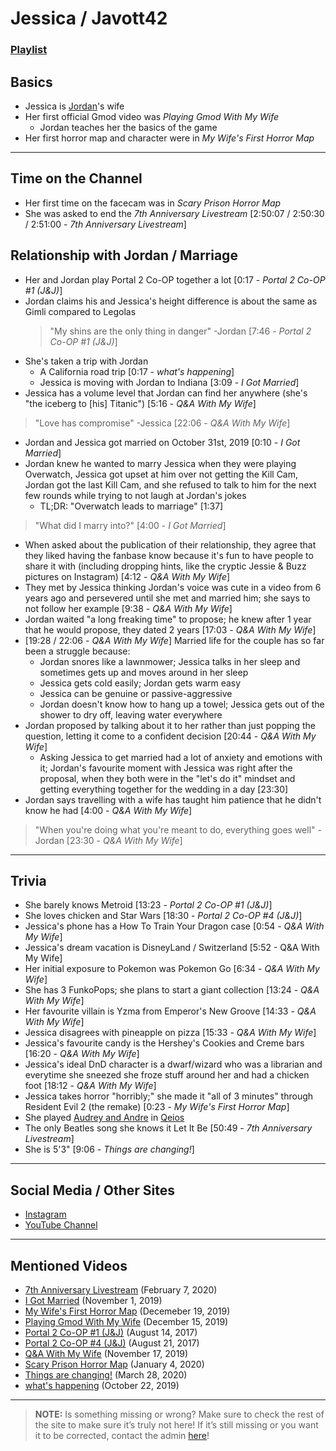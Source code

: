# Jessica / Javott42
### [Playlist](https://www.youtube.com/playlist?list=PLwljWXtmIKiS5imR9OHoog4BKtMPbFCXp)

## Basics
- Jessica is [Jordan](3.Siblings/3.1.Jordan-Frye-Venturian.md)'s wife
- Her first official Gmod video was *Playing Gmod With My Wife*
  - Jordan teaches her the basics of the game
- Her first horror map and character were in *My Wife's First Horror Map*

----
## Time on the Channel
- Her first time on the facecam was in *Scary Prison Horror Map*
- She was asked to end the *7th Anniversary Livestream* \[2:50:07 / 2:50:30 / 2:51:00 - *7th Anniversary Livestream*]

## Relationship with Jordan / Marriage
- Her and Jordan play Portal 2 Co-OP together a lot \[0:17 - *Portal 2 Co-OP #1 (J&J)*]
- Jordan claims his and Jessica's height difference is about the same as Gimli compared to Legolas
    > "My shins are the only thing in danger" -Jordan \[7:46 - *Portal 2 Co-OP #1 (J&J)*]
- She's taken a trip with Jordan
  - A California road trip \[0:17 - *what's happening*]
  - Jessica is moving with Jordan to Indiana \[3:09 - *I Got Married*]
- Jessica has a volume level that Jordan can find her anywhere \(she's "the iceberg to \[his] Titanic") \[5:16 - *Q&A With My Wife*]
> "Love has compromise" -Jessica \[22:06 - *Q&A With My Wife*]
- Jordan and Jessica got married on October 31st, 2019 \[0:10 - *I Got Married*]
- Jordan knew he wanted to marry Jessica when they were playing Overwatch, Jessica got upset at him over not getting the Kill Cam, Jordan got the last Kill Cam, and she refused to talk to him for the next few rounds while trying to not laugh at Jordan's jokes  
  - TL;DR: "Overwatch leads to marriage" \[1:37]
> "What did I marry into?" \[4:00 - *I Got Married*]
- When asked about the publication of their relationship, they agree that they liked having the fanbase know because it's fun to have people to share it with \(including dropping hints, like the cryptic Jessie & Buzz pictures on Instagram) \[4:12 - *Q&A With My Wife*]
- They met by Jessica thinking Jordan's voice was cute in a video from 6 years ago and persevered until she met and married him; she says to not follow her example \[9:38 - *Q&A With My Wife*]
- Jordan waited "a long freaking time" to propose; he knew after 1 year that he would propose, they dated 2 years \[17:03 - *Q&A With My Wife*]
- \[19:28 / 22:06 - *Q&A With My Wife*] Married life for the couple has so far been a struggle because:
  - Jordan snores like a lawnmower; Jessica talks in her sleep and sometimes gets up and moves around in her sleep
  - Jessica gets cold easily; Jordan gets warm easy
  - Jessica can be genuine or passive-aggressive
  - Jordan doesn't know how to hang up a towel; Jessica gets out of the shower to dry off, leaving water everywhere
- Jordan proposed by talking about it to her rather than just popping the question, letting it come to a confident decision \[20:44 - *Q&A With My Wife*]
  - Asking Jessica to get married had a lot of anxiety and emotions with it; Jordan's favourite moment with Jessica was right after the proposal, when they both were in the "let's do it" mindset and getting everything together for the wedding in a day \[23:30]
- Jordan says travelling with a wife has taught him patience that he didn't know he had \[4:00 - *Q&A With My Wife*]
> "When you're doing what you're meant to do, everything goes well" -Jordan \[23:30 - *Q&A With My Wife*]

----

## Trivia
- She barely knows Metroid \[13:23 - *Portal 2 Co-OP #1 (J&J)*]
- She loves chicken and Star Wars \[18:30 - *Portal 2 Co-OP #4 (J&J)*]
- Jessica's phone has a How To Train Your Dragon case \[0:54 - *Q&A With My Wife*]
- Jessica's dream vacation is DisneyLand / Switzerland \[5:52 - Q&A With My Wife]
- Her initial exposure to Pokemon was Pokemon Go \[6:34 - *Q&A With My Wife*]
- She has 3 FunkoPops; she plans to start a giant collection \[13:24 - *Q&A With My Wife*]
- Her favourite villain is Yzma from Emperor's New Groove \[14:33 - *Q&A With My Wife*]
- Jessica disagrees with pineapple on pizza \[15:33 - *Q&A With My Wife*]
- Jessica's favourite candy is the Hershey's Cookies and Creme bars \[16:20 - *Q&A With My Wife*]
- Jessica's ideal DnD character is a dwarf/wizard who was a librarian and everytime she sneezed she froze stuff around her and had a chicken foot \[18:12 - *Q&A With My Wife*]
- Jessica takes horror "horribly;" she made it "all of 3 minutes" through Resident Evil 2 \(the remake) \[0:23 - *My Wife's First Horror Map*]
- She played [Audrey and Andre](../5.Characters/Qeios_Characters.md) in [Qeios](../6.Series/Qeios.md)
- The only Beatles song she knows it Let It Be \[50:49 - *7th Anniversary Livestream*]
- She is 5'3" \[9:06 - *Things are changing!*]

----

## Social Media / Other Sites
- [Instagram](https://instagram.com/javott42?igshid=ly5eljkivykg)
- [YouTube Channel]()

----

## Mentioned Videos
- [7th Anniversary Livestream](https://youtu.be/GBFpW-t83Zs) \(February 7, 2020)
- [I Got Married](https://youtu.be/mDasjRwGf2k) \(November 1, 2019)
- [My Wife's First Horror Map](https://youtu.be/g46Bkr77ZOY) \(Decemeber 19, 2019)
- [Playing Gmod With My Wife](https://youtu.be/E7IVRnqu_wc) \(December 15, 2019)
- [Portal 2 Co-OP #1 (J&J)](https://youtu.be/6GE1-ReTdtU) \(August 14, 2017)
- [Portal 2 Co-OP #4 (J&J)](https://youtu.be/ohAhMp0tO00) \(August 21, 2017)
- [Q&A With My Wife](https://youtu.be/fcWrt_7xM3w) \(November 17, 2019)
- [Scary Prison Horror Map](https://youtu.be/SGb7hPi-eO4) \(January 4, 2020)
- [Things are changing!](https://youtu.be/ug_2GV8iyP4) \(March 28, 2020)
- [what's happening](https://youtu.be/8wn34LSj_Iw) \(October 22, 2019)

----
> **NOTE:** Is something missing or wrong? Make sure to check the rest of the site to make sure it’s truly not here! If it’s still missing or you want it to be corrected, contact the admin [here](../chapter_2.md)!